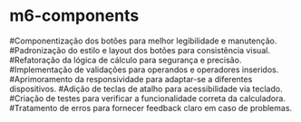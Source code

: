 # m6-components

#Componentização dos botões para melhor legibilidade e manutenção.
#Padronização do estilo e layout dos botões para consistência visual.
#Refatoração da lógica de cálculo para segurança e precisão.
#Implementação de validações para operandos e operadores inseridos.
#Aprimoramento da responsividade para adaptar-se a diferentes dispositivos.
#Adição de teclas de atalho para acessibilidade via teclado.
#Criação de testes para verificar a funcionalidade correta da calculadora.
#Tratamento de erros para fornecer feedback claro em caso de problemas.
